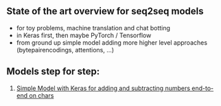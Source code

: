 ## State of the art overview for seq2seq models

* for toy problems, machine translation and chat botting
* in Keras first, then maybe PyTorch / Tensorflow
* from ground up simple model adding more higher level approaches (bytepairencodings, attentions, ...) 

## Models step for step:

1. [Simple Model with Keras for adding and subtracting numbers end-to-end on chars](SimpleKerasModelForAddingAndSubstraction.ipynb)

